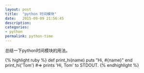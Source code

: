 ```yaml
---
layout: post
title:  "python 时间模块"
date:   2015-09-09 21:56:45
description:
categories:
- python
permalink: python-time
---
```



总结一下python时间模块的用法。


{% highlight ruby %}
def print_hi(name)
  puts "Hi, #{name}"
end
print_hi('Tom')
#=> prints 'Hi, Tom' to STDOUT.
{% endhighlight %}
